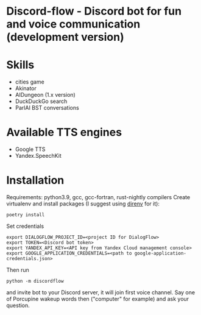 Discord-flow - Discord bot for fun and voice communication (development version)
==

Skills
==

 - cities game
 - Akinator
 - AIDungeon (1.x version)
 - DuckDuckGo search
 - ParlAI BST conversations

Available TTS engines
==

 - Google TTS
 - Yandex.SpeechKit

Installation
===

Requirements: python3.9, gcc, gcc-fortran, rust-nightly compilers
Create virtualenv and install packages (I suggest using [direnv](direnv.net) for it):

```
poetry install
```

Set credentials
```
export DIALOGFLOW_PROJECT_ID=<project ID for DialogFlow>
export TOKEN=<Discord bot token>
export YANDEX_API_KEY=<API key from Yandex Cloud management console>
export GOOGLE_APPLICATION_CREDENTIALS=<path to google-application-credentials.json>
```

Then run

```
python -m discordflow
```

and invite bot to your Discord server, it will join first voice channel. Say one of Porcupine wakeup words then ("computer" for example) and ask your question.
